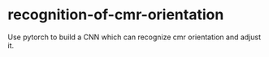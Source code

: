 # recognition-of-cmr-orientation
Use pytorch to build a CNN which can recognize cmr orientation and adjust it.
